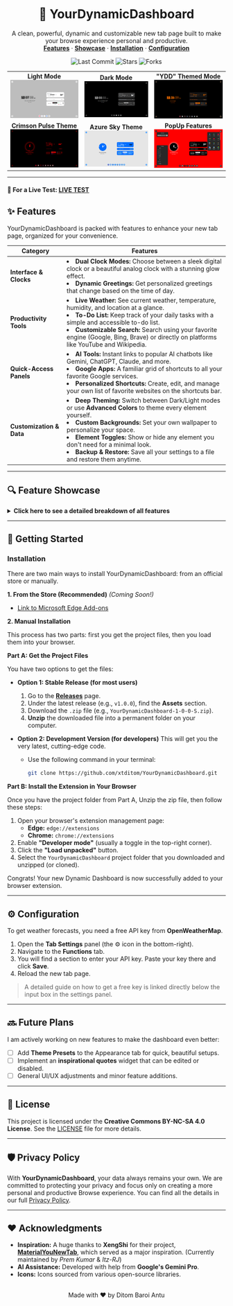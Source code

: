 <div align="center">
  <h1 align="center">🚀 YourDynamicDashboard</h1>
  <p align="center">
    A clean, powerful, dynamic and customizable new tab page built to make your browse experience personal and productive.
    <br />
    <a href="#-features"><strong>Features</strong></a> ·
    <a href="#-feature-showcase"><strong>Showcase</strong></a> ·
    <a href="#-getting-started"><strong>Installation</strong></a> ·
    <a href="#️-configuration"><strong>Configuration</strong></a>
  </p>
</div>

<div align="center">
  <img src="https://img.shields.io/github/last-commit/xtditom/YourDynamicDashboard?style=for-the-badge" alt="Last Commit">
  <img src="https://img.shields.io/github/stars/xtditom/YourDynamicDashboard?style=for-the-badge&logo=github" alt="Stars">
  <img src="https://img.shields.io/github/forks/xtditom/YourDynamicDashboard?style=for-the-badge&logo=github" alt="Forks">
</div>

<table>
  <tr>
    <td align="center">
      <b>Light Mode</b><br>
      <img src="Mode Overview/light-mode.png" alt="Light Mode Theme">
    </td>
    <td align="center">
      <b>Dark Mode</b><br>
      <img src="Mode Overview/dark-mode.png" alt="Dark Mode Theme">
    </td>
    <td align="center">
      <b>"YDD" Themed Mode</b><br>
      <img src="Mode Overview/YourDynamicDashboard-YDD.png" alt="YDD Mode Theme">
    </td>
  </tr>
  <tr>
    <td align="center">
      <b>Crimson Pulse Theme</b><br>
      <img src="Mode Overview/Crimson-Pulse.png" alt="Crimson Pulse Theme">
    </td>
    <td align="center">
      <b>Azure Sky Theme</b><br>
      <img src="Mode Overview/Azure-Sky.png" alt="Azure Sky Theme">
    </td>
    <td align="center">
      <b>PopUp Features</b><br>
      <img src="Mode Overview/PopUp-Features.png" alt="PopUp Features">
    </td>
  </tr>
</table>

---

#### 🔴 For a Live Test: [LIVE TEST](https://xtditom.github.io/YourDynamicDashboard/)

## ✨ Features

YourDynamicDashboard is packed with features to enhance your new tab page, organized for your convenience.

| Category               | Features                                                                                                                                                                                           |
| ---------------------- | -------------------------------------------------------------------------------------------------------------------------------------------------------------------------------------------------- |
| **Interface & Clocks** | <li>**Dual Clock Modes:** Choose between a sleek digital clock or a beautiful analog clock with a stunning glow effect.</li><li>**Dynamic Greetings:** Get personalized greetings that change based on the time of day.</li> |
| **Productivity Tools** | <li>**Live Weather:** See current weather, temperature, humidity, and location at a glance.</li><li>**To-Do List:** Keep track of your daily tasks with a simple and accessible to-do list.</li><li>**Customizable Search:** Search using your favorite engine (Google, Bing, Brave) or directly on platforms like YouTube and Wikipedia.</li> |
| **Quick-Access Panels**| <li>**AI Tools:** Instant links to popular AI chatbots like Gemini, ChatGPT, Claude, and more.</li><li>**Google Apps:** A familiar grid of shortcuts to all your favorite Google services.</li><li>**Personalized Shortcuts:** Create, edit, and manage your own list of favorite websites on the shortcuts bar.</li> |
| **Customization & Data**| <li>**Deep Theming:** Switch between Dark/Light modes or use **Advanced Colors** to theme every element yourself.</li><li>**Custom Backgrounds:** Set your own wallpaper to personalize your space.</li><li>**Element Toggles:** Show or hide any element you don't need for a minimal look.</li><li>**Backup & Restore:** Save all your settings to a file and restore them anytime.</li> |

---

## 🔍 Feature Showcase
<details>
<summary><b>Click here to see a detailed breakdown of all features</b></summary>

### Interface & Clocks
* **Digital Clock:** Displays hours, minutes, and seconds with varying opacity for a modern aesthetic. The separators between them fade in and out. Can be switched between 12-hour and 24-hour formats.
* **Analog Clock:** A beautiful, minimalist analog clock, with a dynamic glow effect.
* **Dynamic Greetings:** The extension greets you with different messages depending on the time of day, such as "Good morning" or "Are you still awake?".
* **Editable Welcome Text:** A small line of text under the greeting that you can click and edit to anything you like.

### Productivity Tools
* **Live Weather:** Shows a complete weather report including a description (e.g., "Broken clouds"), a humidity progress bar, the "feels like" temperature, and your current city. *Requires a free OpenWeatherMap API key.*
* **To-Do List:** A dedicated panel for adding tasks. You can mark tasks as complete (which strikes them through) and delete them. Your list is saved automatically.
* **Multi-Engine Search:** Features a powerful search bar with rotating placeholder suggestions. Use the "Search With/On" switcher to instantly change your search provider from standard engines like Google and Bing to platforms like YouTube and Wikipedia.

### Quick-Access Panels
* **AI Tools Panel:** A pop-up menu with direct links to the most popular AI chatbots, including Gemini, ChatGPT, Claude, Copilot, and more.
* **Google Apps Panel:** A classic 9-dot grid that opens a panel with shortcuts to all essential Google services like Google Account, Gmail, Drive, Calendar, and Photos.
* **Personalized Shortcuts:** A customizable bar at the bottom of the page. You can add, edit (name and URL), and delete your own shortcuts to your favorite websites through the settings panel.

### Customization & Data
* **Deep Theming:** Beyond a simple Dark/Light mode switch, the "Appearance" tab in Settings lets you use color pickers to change the color of every single element, from the background and text to the clock's glow.
* **Custom Backgrounds:** Easily upload any image from your computer to use as a persistent background wallpaper.
* **Element Visibility Toggles:** Don't use the To-Do List or AI Tools? You can hide their buttons from the interface for a cleaner look.
* **Backup, Restore, Reset:** In the settings, you can one-click backup all your settings (including shortcuts, theme colors, etc.) to a file. You can restore from this file later or reset everything to default.

</details>

---

## 🚀 Getting Started

### Installation

There are two main ways to install YourDynamicDashboard: from an official store or manually.

**1. From the Store (Recommended)**
*(Coming Soon!)*
* [Link to Microsoft Edge Add-ons]()

**2. Manual Installation**

This process has two parts: first you get the project files, then you load them into your browser.

**Part A: Get the Project Files**

You have two options to get the files:

* **Option 1: Stable Release (for most users)**
    1.  Go to the **[Releases](https://github.com/xtditom/YourDynamicDashboard/releases)** page.
    2.  Under the latest release (e.g., `v1.0.0`), find the **Assets** section.
    3.  Download the `.zip` file (e.g., `YourDynamicDashboard-1-0-0-S.zip`).
    4.  **Unzip** the downloaded file into a permanent folder on your computer.

* **Option 2: Development Version (for developers)**
    This will get you the very latest, cutting-edge code.
    * Use the following command in your terminal:
        ```bash
        git clone https://github.com/xtditom/YourDynamicDashboard.git
        ```

**Part B: Install the Extension in Your Browser**

Once you have the project folder from Part A, Unzip the zip file, then follow these steps:

1.  Open your browser's extension management page:
    * **Edge:** `edge://extensions`
    * **Chrome:** `chrome://extensions`
2.  Enable **"Developer mode"** (usually a toggle in the top-right corner).
3.  Click the **"Load unpacked"** button.
4.  Select the `YourDynamicDashboard` project folder that you downloaded and unzipped (or cloned).

Congrats! Your new Dynamic Dashboard is now successfully added to your browser extension.

---

## ⚙️ Configuration

To get weather forecasts, you need a free API key from **OpenWeatherMap**.

1.  Open the **Tab Settings** panel (the ⚙️ icon in the bottom-right).
2.  Navigate to the **Functions** tab.
3.  You will find a section to enter your API key. Paste your key there and click **Save**.
4.  Reload the new tab page.

> A detailed guide on how to get a free key is linked directly below the input box in the settings panel.

---

## 🔜 Future Plans

I am actively working on new features to make the dashboard even better:
- [ ] Add **Theme Presets** to the Appearance tab for quick, beautiful setups.
- [ ] Implement an **inspirational quotes** widget that can be edited or disabled.
- [ ] General UI/UX adjustments and minor feature additions.

---

## 📄 License

This project is licensed under the **Creative Commons BY-NC-SA 4.0 License**. See the [LICENSE](LICENSE) file for more details.

---

## 🛡 Privacy Policy

With **YourDynamicDashboard**, your data always remains your own. We are committed to protecting your privacy and focus only on creating a more personal and productive Browse experience. You can find all the details in our full [Privacy Policy](https://xtditom.github.io/YourDynamicDashboard/privacy-policy.html).

---

## ❤️ Acknowledgments

* **Inspiration:** A huge thanks to **XengShi** for their project, **[MaterialYouNewTab](https://github.com/prem-k-r/MaterialYouNewTab)**, which served as a major inspiration. (Currently maintained by _Prem Kumar_ & _Itz-RJ_)
* **AI Assistance:** Developed with help from **Google's Gemini Pro**.
* **Icons:** Icons sourced from various open-source libraries.

<div align="center">
  <br>
  Made with ❤️ by Ditom Baroi Antu
</div>
